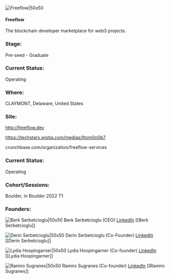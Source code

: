 

![Freeflow|50x50](https://apimg.techstars.com/connect/images/image_files/61de08768847a2000910c62c/original/subby.png)

#### Freeflow
The blockchain developer marketplace for web3 projects.

### Stage: 
Pre-seed - Graduate 

### Current Status: 
Operating

### Where:
CLAYMONT, Delaware, United States

### Site:
http://freeflow.dev

https://techstars.wistia.com/medias/lltom0n0b7

crunchbase.com/organization/freeflow-services

### Current Status: 
Operating

### Cohort/Sessions: 
Boulder, in Boulder 2022 T1

### Founders: 

![Berk Serbetcioglu|50x50](https://www.f6s.com/content-resource/profiles/2935914_th2.jpg) Berk Serbetcioglu (CEO) [LinkedIn](https://linkedin.com/in/berk-serbetcioglu) [[Berk Serbetcioglu]]

![Derin Serbetcioglu|50x50](https://www.f6s.com/content-resource/profiles/2935917_th2.jpg) Derin Serbetcioglu (Co-Founder) [LinkedIn](https://linkedin.com/in/derins) [[Derin Serbetcioglu]]

![Lydia Hoopingarner|50x50](https://www.f6s.com/content-resource/profiles/2935762_th2.jpg) Lydia Hoopingarner (Co-founder) [LinkedIn](https://linkedin.com/in/lydia-hoopingarner) [[Lydia Hoopingarner]]

![Ramiro Sugranes|50x50](https://www.f6s.com/content-resource/profiles/2935924_th2.jpg) Ramiro Sugranes (Co-founder) [LinkedIn](https://linkedin.com/in/ramiro-sugranes123) [[Ramiro Sugranes]]


